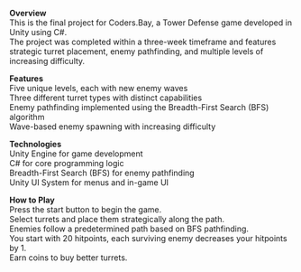 **Overview**<br>
This is the final project for Coders.Bay, a Tower Defense game developed in Unity using C#. <br>
The project was completed within a three-week timeframe and features strategic turret placement, enemy pathfinding, and multiple levels of increasing difficulty.<br>

**Features**<br>
Five unique levels, each with new enemy waves<br>
Three different turret types with distinct capabilities<br>
Enemy pathfinding implemented using the Breadth-First Search (BFS) algorithm<br>
Wave-based enemy spawning with increasing difficulty<br>

**Technologies**<br>
Unity Engine for game development<br>
C# for core programming logic<br>
Breadth-First Search (BFS) for enemy pathfinding<br>
Unity UI System for menus and in-game UI<br>

**How to Play**<br>
Press the start button to begin the game.<br>
Select turrets and place them strategically along the path.<br>
Enemies follow a predetermined path based on BFS pathfinding.<br>
You start with 20 hitpoints, each surviving enemy decreases your hitpoints by 1.<br>
Earn coins to buy better turrets.<br>

